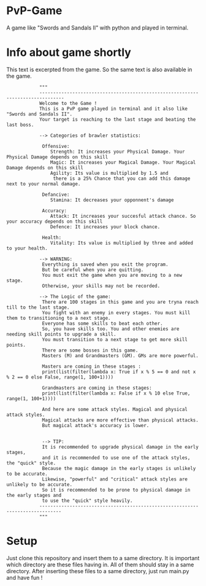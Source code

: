 # PvP-Game
A game like "Swords and Sandals II" with python and played in terminal.

# Info about game shortly 
This text is excerpted from the game. So the same text is also available in the game.

                """
                -------------------------------------------------------------------------------
                Welcome to the Game ! 
                This is a PvP game played in terminal and it also like "Swords and Sandals II". 
                Your target is reaching to the last stage and beating the last boss. 
            
                --> Categories of brawler statistics:
                
                 Offensive:
                    Strength: It increases your Physical Damage. Your Physical Damage depends on this skill
                    Magic: It increases your Magical Damage. Your Magical Damage depends on this skill
                    Agility: Its value is multiplied by 1.5 and
                     there is a 25% Chance that you can add this damage next to your normal damage.
                
                 Defancive:
                    Stamina: It decreases your opponnent's damage
                
                 Accuracy:
                    Attack: It increases your succesful attack chance. So your accuracy depends on this skill
                    Defence: It increases your block chance.
                    
                 Health:
                    Vitality: Its value is multiplied by three and added to your health. 
                
                --> WARNING:
                 Everything is saved when you exit the program.
                 But be careful when you are quitting. 
                 You must exit the game when you are moving to a new stage. 
                 Otherwise, your skills may not be recorded.
                 
                --> The Logic of the game:
                 There are 100 stages in this game and you are tryna reach till to the last stage.
                 You fight with an enemy in every stages. You must kill them to transitioning to a next stage.
                 Everyone has some skills to beat each other. 
                 So, you have skills too. You and other enemies are  needing skill points to upgrade a skill.
                 You must transition to a next stage to get more skill points.
                 There are some bosses in this game.
                 Masters (M) and Grandmasters (GM). GMs are more powerful.
                 
                 Masters are coming in these stages :
                 print(list(filter(lambda x: True if x % 5 == 0 and not x % 2 == 0 else False, range(1, 100+1))))
                 
                 Grandmasters are coming in these stages:
                 print(list(filter(lambda x: False if x % 10 else True, range(1, 100+1))))
                 
                 And here are some attack styles. Magical and physical attack styles.
                 Magical attacks are more effective than physical attacks. 
                 But magical attack's accuracy is lower.
                 
                 
                 --> TIP:   
                 It is recommended to upgrade physical damage in the early stages, 
                 and it is recommended to use one of the attack styles, the "quick" style. 
                 Because the magic damage in the early stages is unlikely to be accurate.
                 Likewise, "powerful" and "critical" attack styles are unlikely to be accurate.
                 So it is recommended to be prone to physical damage in the early stages and 
                 to use the "quick" style heavily.
                ------------------------------------------------------------------------------
                """

# Setup
Just clone this repository and insert them to a same directory.
It is important which directory are these files having in. All of them should stay in a same directory.
After inserting these files to a same directory, just run main.py and have fun !
